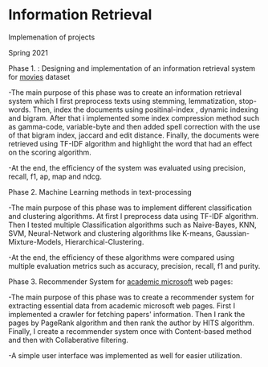 # Information Retrieval
Implemenation of projects

Spring 2021

Phase 1. : Designing and implementation of an information retrieval system for [movies](https://www.kaggle.com/stefanoleone992/imdb-extensive-dataset) dataset

-The main purpose of this phase was to create an information retrieval system which I first preprocess texts using stemming, lemmatization, stop-words. Then, index the documents using positinal-index , dynamic indexing and bigram. After that i implemented some index compression method such as gamma-code, variable-byte and then added spell correction with the use of that bigram index, jaccard and edit distance. Finally, the documents were retrieved using TF-IDF algorithm and highlight the word that had an effect on the scoring algorithm. 
      
-At the end, the efficiency of the system was evaluated using precision, recall, f1, ap, map and ndcg.
       

Phase 2. Machine Learning methods in text-processing

-The main purpose of this phase was to implement different classification and clustering algorithms. At first I preprocess data using TF-IDF algorithm. Then I tested multiple Classification algorithms such as Naive-Bayes, KNN, SVM, Neural-Network and clustering algorithms like K-means, Gaussian-Mixture-Models, Hierarchical-Clustering.
       
-At the end, the efficiency of these algorithms were compared using multiple evaluation metrics such as accuracy, precision, recall, f1 and purity.
       

Phase 3. Recommender System for [academic microsoft](https://academic.microsoft.com/) web pages:

-The main purpose of this phase was to create a recommender system for extracting essential data from academic microsoft web pages. First I implemented a crawler for fetching papers' information. Then I rank the pages by PageRank algorithm and then rank the author by HITS algorithm. Finally, I create a recommender system once with Content-based method and then with Collaberative filtering.
       
       
-A simple user interface was implemented as well for easier utilization.
